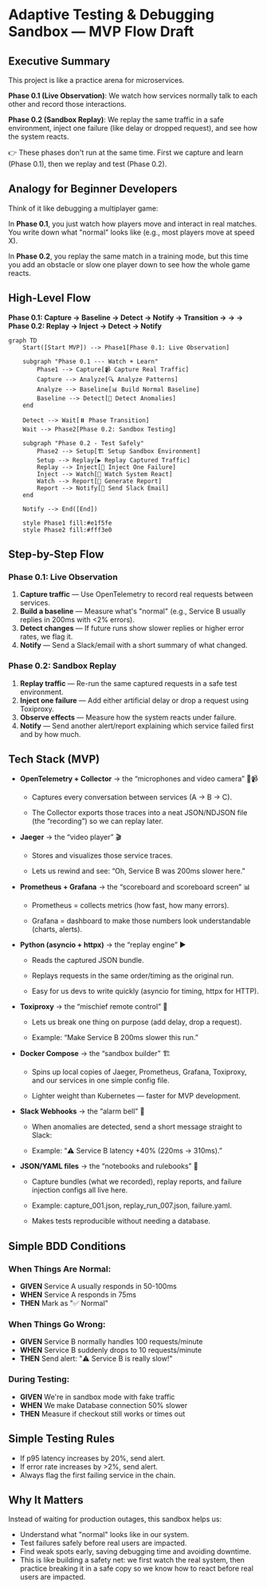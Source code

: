 # Adaptive Testing & Debugging Sandbox — MVP Flow Draft

## Executive Summary

This project is like a practice arena for microservices.

**Phase 0.1 (Live Observation)**: We watch how services normally talk to each other and record those interactions.

**Phase 0.2 (Sandbox Replay)**: We replay the same traffic in a safe environment, inject one failure (like delay or dropped request), and see how the system reacts.

👉 These phases don't run at the same time. First we capture and learn (Phase 0.1), then we replay and test (Phase 0.2).

## Analogy for Beginner Developers

Think of it like debugging a multiplayer game:

In **Phase 0.1**, you just watch how players move and interact in real matches. You write down what "normal" looks like (e.g., most players move at speed X).

In **Phase 0.2**, you replay the same match in a training mode, but this time you add an obstacle or slow one player down to see how the whole game reacts.

## High-Level Flow

**Phase 0.1: Capture → Baseline → Detect → Notify → Transition → → → Phase 0.2: Replay → Inject → Detect → Notify**

```mermaid
graph TD
    Start([Start MVP]) --> Phase1[Phase 0.1: Live Observation]
    
    subgraph "Phase 0.1 --- Watch + Learn"
        Phase1 --> Capture[📹 Capture Real Traffic]
        Capture --> Analyze[🔍 Analyze Patterns]
        Analyze --> Baseline[📊 Build Normal Baseline]
        Baseline --> Detect[🚨 Detect Anomalies]
    end
    
    Detect --> Wait[⏸️ Phase Transition]
    Wait --> Phase2[Phase 0.2: Sandbox Testing]
    
    subgraph "Phase 0.2 - Test Safely"
        Phase2 --> Setup[🏗️ Setup Sandbox Environment]
        Setup --> Replay[▶️ Replay Captured Traffic]
        Replay --> Inject[💉 Inject One Failure]
        Inject --> Watch[👀 Watch System React]
        Watch --> Report[📝 Generate Report]
        Report --> Notify[📲 Send Slack Email]
    end
    
    Notify --> End([End])
    
    style Phase1 fill:#e1f5fe
    style Phase2 fill:#fff3e0
```

## Step-by-Step Flow

### Phase 0.1: Live Observation

1. **Capture traffic** — Use OpenTelemetry to record real requests between services.
2. **Build a baseline** — Measure what's "normal" (e.g., Service B usually replies in 200ms with <2% errors).
3. **Detect changes** — If future runs show slower replies or higher error rates, we flag it.
4. **Notify** — Send a Slack/email with a short summary of what changed.

### Phase 0.2: Sandbox Replay

1. **Replay traffic** — Re-run the same captured requests in a safe test environment.
2. **Inject one failure** — Add either artificial delay or drop a request using Toxiproxy.
3. **Observe effects** — Measure how the system reacts under failure.
4. **Notify** — Send another alert/report explaining which service failed first and by how much.

## Tech Stack (MVP)

- **OpenTelemetry + Collector** → the “microphones and video camera” 🎤📹

    - Captures every conversation between services (A → B → C).

    - The Collector exports those traces into a neat JSON/NDJSON file (the “recording”) so we can replay later.

- **Jaeger** → the “video player” 🎬

    - Stores and visualizes those service traces.

    - Lets us rewind and see: “Oh, Service B was 200ms slower here.”

- **Prometheus + Grafana** → the “scoreboard and scoreboard screen” 📊

    - Prometheus = collects metrics (how fast, how many errors).

    - Grafana = dashboard to make those numbers look understandable (charts, alerts).

- **Python (asyncio + httpx)** → the “replay engine” ▶️

    - Reads the captured JSON bundle.

    - Replays requests in the same order/timing as the original run.

    - Easy for us devs to write quickly (asyncio for timing, httpx for HTTP).

- **Toxiproxy** → the “mischief remote control” 💉

    - Lets us break one thing on purpose (add delay, drop a request).

    - Example: “Make Service B 200ms slower this run.”

- **Docker Compose** → the “sandbox builder” 🏗️

    - Spins up local copies of Jaeger, Prometheus, Grafana, Toxiproxy, and our services in one simple config file.

    - Lighter weight than Kubernetes — faster for MVP development.

- **Slack Webhooks** → the “alarm bell” 🚨

    - When anomalies are detected, send a short message straight to Slack:

    - Example: “⚠️ Service B latency +40% (220ms → 310ms).”

- **JSON/YAML files** → the “notebooks and rulebooks” 📒

    - Capture bundles (what we recorded), replay reports, and failure injection configs all live here.

    - Example: capture_001.json, replay_run_007.json, failure.yaml.

    - Makes tests reproducible without needing a database.


## Simple BDD Conditions

### When Things Are Normal:
- **GIVEN** Service A usually responds in 50-100ms
- **WHEN** Service A responds in 75ms
- **THEN** Mark as "✅ Normal"

### When Things Go Wrong:
- **GIVEN** Service B normally handles 100 requests/minute
- **WHEN** Service B suddenly drops to 10 requests/minute
- **THEN** Send alert: "⚠️ Service B is really slow!"

### During Testing:
- **GIVEN** We're in sandbox mode with fake traffic
- **WHEN** We make Database connection 50% slower
- **THEN** Measure if checkout still works or times out

## Simple Testing Rules

- If p95 latency increases by 20%, send alert.
- If error rate increases by >2%, send alert.
- Always flag the first failing service in the chain.

## Why It Matters

Instead of waiting for production outages, this sandbox helps us:

- Understand what "normal" looks like in our system.
- Test failures safely before real users are impacted.
- Find weak spots early, saving debugging time and avoiding downtime.
- This is like building a safety net: we first watch the real system, then practice breaking it in a safe copy so we know how to react before real users are impacted.
